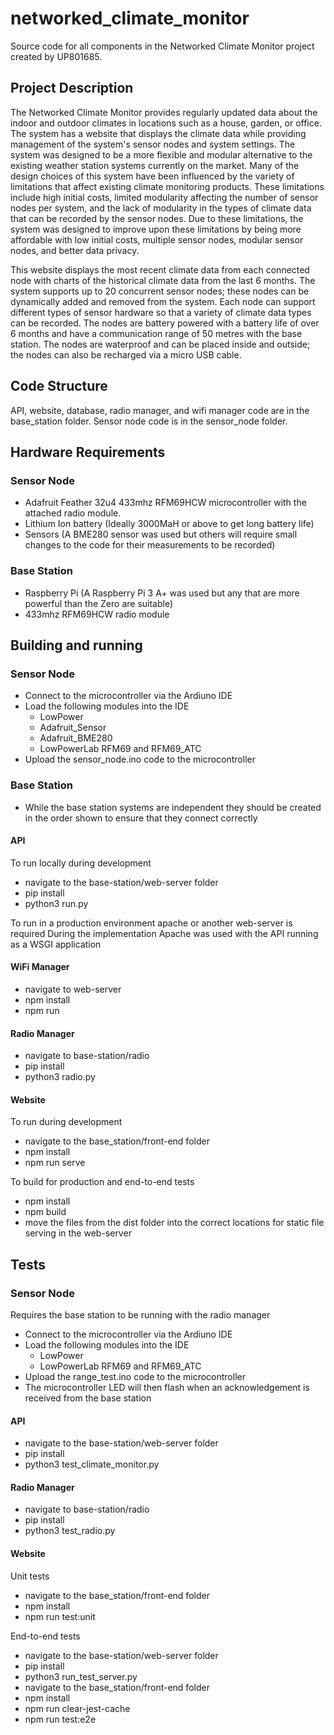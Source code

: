 # networked_climate_monitor

Source code for all components in the Networked Climate Monitor project created by UP801685.

## Project Description
The Networked Climate Monitor provides regularly updated data about the indoor and outdoor climates in locations such as a house, garden, or office. The system has a website that displays the climate data while providing management of the system's sensor nodes and system settings. The system was designed to be a more flexible and modular alternative to the existing weather station systems currently on the market. Many of the design choices of this system have been influenced by the variety of limitations that affect existing climate monitoring products. These limitations include high initial costs, limited modularity affecting the number of sensor nodes per system, and the lack of modularity in the types of climate data that can be recorded by the sensor nodes. Due to these limitations, the system was designed to improve upon these limitations by being more affordable with low initial costs, multiple sensor nodes, modular sensor nodes, and better data privacy. 

This website displays the most recent climate data from each connected node with charts of the historical climate data from the last 6 months. The system supports up to 20 concurrent sensor nodes; these nodes can be dynamically added and removed from the system. Each node can support different types of sensor hardware so that a variety of climate data types can be recorded. The nodes are battery powered with a battery life of over 6 months and have a communication range of 50 metres with the base station. The nodes are waterproof and can be placed inside and outside; the nodes can also be recharged via a micro USB cable.

## Code Structure
API, website, database, radio manager, and wifi manager code are in the base_station folder.
Sensor node code is in the sensor_node folder.

## Hardware Requirements
### Sensor Node
- Adafruit Feather 32u4 433mhz RFM69HCW microcontroller with the attached radio module.
- Lithium Ion battery (Ideally 3000MaH or above to get long battery life)
- Sensors (A BME280 sensor was used but others will require small changes to the code for their measurements to be recorded)

### Base Station
- Raspberry Pi (A Raspberry Pi 3 A+ was used but any that are more powerful than the Zero are suitable)
- 433mhz RFM69HCW radio module

## Building and running
### Sensor Node
- Connect to the microcontroller via the Ardiuno IDE
- Load the following modules into the IDE
  - LowPower
  - Adafruit_Sensor
  - Adafruit_BME280
  - LowPowerLab RFM69 and RFM69_ATC
- Upload the sensor_node.ino code to the microcontroller

### Base Station
- While the base station systems are independent they should be created in the order shown to ensure that they connect correctly
#### API
To run locally during development
- navigate to the base-station/web-server folder
- pip install
- python3 run.py

To run in a production environment apache or another web-server is required
During the implementation Apache was used with the API running as a WSGI application
#### WiFi Manager
- navigate to web-server
- npm install
- npm run
#### Radio Manager 
- navigate to base-station/radio
- pip install
- python3 radio.py
#### Website
To run during development
- navigate to the base_station/front-end folder
- npm install
- npm run serve

To build for production and end-to-end tests
- npm install
- npm build
- move the files from the dist folder into the correct locations for static file serving in the web-server

## Tests
### Sensor Node
Requires the base station to be running with the radio manager
- Connect to the microcontroller via the Ardiuno IDE
- Load the following modules into the IDE
  - LowPower
  - LowPowerLab RFM69 and RFM69_ATC
- Upload the range_test.ino code to the microcontroller
- The microcontroller LED will then flash when an acknowledgement is received from the base station
#### API
- navigate to the base-station/web-server folder
- pip install
- python3 test_climate_monitor.py
#### Radio Manager 
- navigate to base-station/radio
- pip install
- python3 test_radio.py
#### Website
Unit tests
- navigate to the base_station/front-end folder
- npm install
- npm run test:unit

End-to-end tests
- navigate to the base-station/web-server folder
- pip install
- python3 run_test_server.py
- navigate to the base_station/front-end folder
- npm install
- npm run clear-jest-cache
- npm run test:e2e
